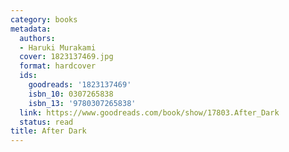 ```yaml
---
category: books
metadata:
  authors:
  - Haruki Murakami
  cover: 1823137469.jpg
  format: hardcover
  ids:
    goodreads: '1823137469'
    isbn_10: 0307265838
    isbn_13: '9780307265838'
  link: https://www.goodreads.com/book/show/17803.After_Dark
  status: read
title: After Dark
---
```

